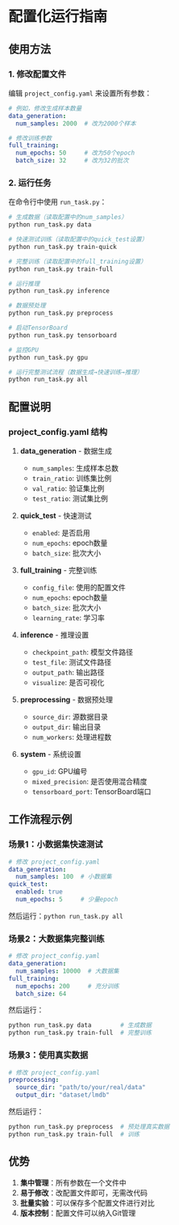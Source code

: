 # 配置化运行指南

## 使用方法

### 1. 修改配置文件
编辑 `project_config.yaml` 来设置所有参数：

```yaml
# 例如，修改生成样本数量
data_generation:
  num_samples: 2000  # 改为2000个样本

# 修改训练参数
full_training:
  num_epochs: 50     # 改为50个epoch
  batch_size: 32     # 改为32的批次
```

### 2. 运行任务

在命令行中使用 `run_task.py`：

```bash
# 生成数据（读取配置中的num_samples）
python run_task.py data

# 快速测试训练（读取配置中的quick_test设置）
python run_task.py train-quick

# 完整训练（读取配置中的full_training设置）
python run_task.py train-full

# 运行推理
python run_task.py inference

# 数据预处理
python run_task.py preprocess

# 启动TensorBoard
python run_task.py tensorboard

# 监控GPU
python run_task.py gpu

# 运行完整测试流程（数据生成→快速训练→推理）
python run_task.py all
```

## 配置说明

### project_config.yaml 结构

1. **data_generation** - 数据生成
   - `num_samples`: 生成样本总数
   - `train_ratio`: 训练集比例
   - `val_ratio`: 验证集比例
   - `test_ratio`: 测试集比例

2. **quick_test** - 快速测试
   - `enabled`: 是否启用
   - `num_epochs`: epoch数量
   - `batch_size`: 批次大小

3. **full_training** - 完整训练
   - `config_file`: 使用的配置文件
   - `num_epochs`: epoch数量
   - `batch_size`: 批次大小
   - `learning_rate`: 学习率

4. **inference** - 推理设置
   - `checkpoint_path`: 模型文件路径
   - `test_file`: 测试文件路径
   - `output_path`: 输出路径
   - `visualize`: 是否可视化

5. **preprocessing** - 数据预处理
   - `source_dir`: 源数据目录
   - `output_dir`: 输出目录
   - `num_workers`: 处理进程数

6. **system** - 系统设置
   - `gpu_id`: GPU编号
   - `mixed_precision`: 是否使用混合精度
   - `tensorboard_port`: TensorBoard端口

## 工作流程示例

### 场景1：小数据集快速测试
```yaml
# 修改 project_config.yaml
data_generation:
  num_samples: 100  # 小数据集
quick_test:
  enabled: true
  num_epochs: 5     # 少量epoch
```
然后运行：`python run_task.py all`

### 场景2：大数据集完整训练
```yaml
# 修改 project_config.yaml
data_generation:
  num_samples: 10000  # 大数据集
full_training:
  num_epochs: 200     # 充分训练
  batch_size: 64
```
然后运行：
```bash
python run_task.py data        # 生成数据
python run_task.py train-full  # 完整训练
```

### 场景3：使用真实数据
```yaml
# 修改 project_config.yaml
preprocessing:
  source_dir: "path/to/your/real/data"
  output_dir: "dataset/lmdb"
```
然后运行：
```bash
python run_task.py preprocess  # 预处理真实数据
python run_task.py train-full  # 训练
```

## 优势

1. **集中管理**：所有参数在一个文件中
2. **易于修改**：改配置文件即可，无需改代码
3. **批量实验**：可以保存多个配置文件进行对比
4. **版本控制**：配置文件可以纳入Git管理